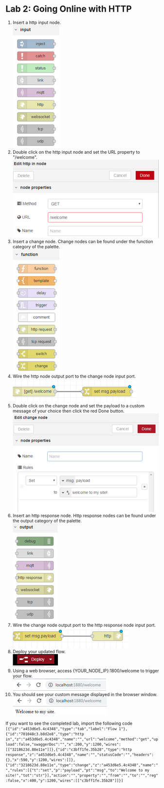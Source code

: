 # Lab 2: Going Online with HTTP
1.	Insert a http input node.   
![Inject Node](./images/inject-node-palette.png)
2.	Double click on the http input node and set the URL property to "/welcome".   
![Http input config](./images/http-input-node-config.png)
3.	Insert a change node. Change nodes can be found under the function category of the palette.   
![Change node](./images/change-node-palette.png)
4.	Wire the http node output port to the change node input port.   
![Change node wire](./images/change-wire-one.png)
5.	Double click on the change node and set the payload to a custom message of your choice then click the red Done button.   
![Change node config](./images/change-node-config.png)
6.	Insert an http response node. Http response nodes can be found under the output category of the palette.   
![HTTP Response node](./images/http-response-node-palette.png)
7.	Wire the change node output port to the http response node input port.   
![Change node wire](./images/change-wire-two.png)
8.	Deploy your updated flow.   
![Deploy button](./images/deploy-button.png)
9.	Using a web browser, access {YOUR_NODE_IP}:1800/welcome to trigger your flow.   
![URL](./images/welcome-url.png)
10.	You should see your custom message displayed in the browser window.   
![HTTP Response](./images/welcome-response.png)

If you want to see the completed lab, import the following code   
```[{"id":"a453d6e5.4c4348","type":"tab","label":"Flow 1"},{"id":"701048c3.b8d2e8","type":"http in","z":"a453d6e5.4c4348","name":"","url":"welcome","method":"get","upload":false,"swaggerDoc":"","x":200,"y":1200,"wires":[["3218623d.88e11e"]]},{"id":"c3bff1fe.35b28","type":"http response","z":"a453d6e5.4c4348","name":"","statusCode":"","headers":{},"x":590,"y":1200,"wires":[]},{"id":"3218623d.88e11e","type":"change","z":"a453d6e5.4c4348","name":"","rules":[{"t":"set","p":"payload","pt":"msg","to":"Welcome to my site!","tot":"str"}],"action":"","property":"","from":"","to":"","reg":false,"x":400,"y":1200,"wires":[["c3bff1fe.35b28"]]}]```